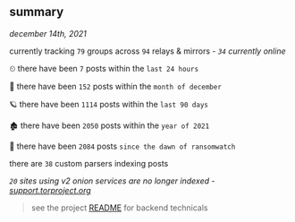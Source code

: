 
## summary
_december 14th, 2021_

currently tracking `79` groups across `94` relays & mirrors - _`34` currently online_

⏲ there have been `7` posts within the `last 24 hours`

🦈 there have been `152` posts within the `month of december`

🪐 there have been `1114` posts within the `last 90 days`

🏚 there have been `2050` posts within the `year of 2021`

🦕 there have been `2084` posts `since the dawn of ransomwatch`

there are `38` custom parsers indexing posts

_`20` sites using v2 onion services are no longer indexed - [support.torproject.org](https://support.torproject.org/onionservices/v2-deprecation/)_

> see the project [README](https://github.com/thetanz/ransomwatch#ransomwatch--) for backend technicals

